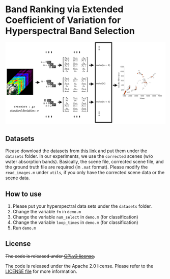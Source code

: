 # Band Ranking via Extended Coefficient of Variation for Hyperspectral Band Selection

![GA](./images/GA_560_1100.png)

## Datasets

Please download the datasets from [this link](http://www.ehu.eus/ccwintco/index.php/Hyperspectral_Remote_Sensing_Scenes) and put them under the `datasets` folder. In our experiments, we use the
`corrected` scenes (w/o water absorption bands). Basically, the scene file, corrected scene file, and the ground truth file are required (in `.mat` format). Please modify the `read_images.m` under `utils`, if you only have the corrected scene data or the scene data.


## How to use

1. Please put your hyperspectral data sets under the `datasets` folder.
2. Change the variable `fn` in `demo.m`
3. Change the variable `num_select` in `demo.m` (for classification)
4. Change the variable `loop_times` in `demo.m` (for classification)
5. Run `demo.m`



## License

~~The code is released under [GPLv3 license](https://www.gnu.org/licenses/gpl-3.0.en.html).~~

The code is released under the Apache 2.0 license. Please refer to the [LICENSE file](https://www.apache.org/licenses/LICENSE-2.0) for more information.
